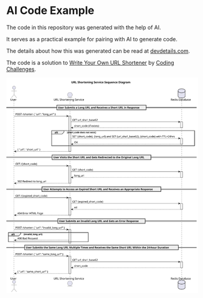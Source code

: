 # AI Code Example

The code in this repository was generated with the help of AI. 

It serves as a practical example for pairing with AI to generate code.

The details about how this was generated can be read at 
[devdetails.com](https://blog.devdetails.com/publish/post/127680806).

The code is a solution to 
[Write Your Own URL Shortener](https://codingchallenges.fyi/challenges/challenge-url-shortener/)
by [Coding Challenges](https://codingchallenges.fyi).

![design.svg](design.svg)